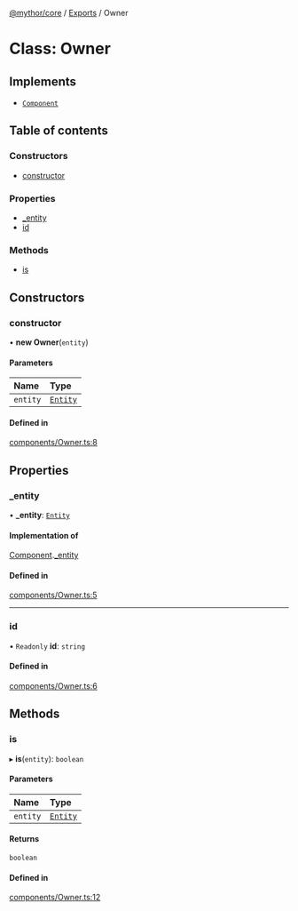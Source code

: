 [@mythor/core](../README.md) / [Exports](../modules.md) / Owner

# Class: Owner

## Implements

- [`Component`](Component.md)

## Table of contents

### Constructors

- [constructor](Owner.md#constructor)

### Properties

- [\_entity](Owner.md#_entity)
- [id](Owner.md#id)

### Methods

- [is](Owner.md#is)

## Constructors

### constructor

• **new Owner**(`entity`)

#### Parameters

| Name | Type |
| :------ | :------ |
| `entity` | [`Entity`](Entity.md) |

#### Defined in

[components/Owner.ts:8](https://github.com/desaintvincent/mythor/blob/945b4e7/packages/core/src/components/Owner.ts#L8)

## Properties

### \_entity

• **\_entity**: [`Entity`](Entity.md)

#### Implementation of

[Component](Component.md).[_entity](Component.md#_entity)

#### Defined in

[components/Owner.ts:5](https://github.com/desaintvincent/mythor/blob/945b4e7/packages/core/src/components/Owner.ts#L5)

___

### id

• `Readonly` **id**: `string`

#### Defined in

[components/Owner.ts:6](https://github.com/desaintvincent/mythor/blob/945b4e7/packages/core/src/components/Owner.ts#L6)

## Methods

### is

▸ **is**(`entity`): `boolean`

#### Parameters

| Name | Type |
| :------ | :------ |
| `entity` | [`Entity`](Entity.md) |

#### Returns

`boolean`

#### Defined in

[components/Owner.ts:12](https://github.com/desaintvincent/mythor/blob/945b4e7/packages/core/src/components/Owner.ts#L12)
